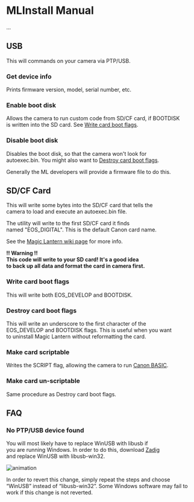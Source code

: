 # MLInstall Manual
...

## USB
This will commands on your camera via PTP/USB.

### Get device info
Prints firmware version, model, serial number, etc.

### Enable boot disk
Allows the camera to run custom code from SD/CF card, if BOOTDISK  
is written into the SD card. See [Write card boot flags](#user-content-write-card-boot-flags).  

### Disable boot disk
Disables the boot disk, so that the camera won't look for  
autoexec.bin. You might also want to [Destroy card boot flags](#user-content-destroy-card-boot-flags).  

Generally the ML developers will provide a firmware file to do this.  

## SD/CF Card
This will write some bytes into the SD/CF card that tells the  
camera to load and execute an autoexec.bin file.  

The utility will write to the first SD/CF card it finds  
named "EOS_DIGITAL". This is the default Canon card name.  

See the [Magic Lantern wiki page](https://wiki.magiclantern.fm/install#installing_magic_lantern_on_other_cards) for more info.

**!! Warning !!**  
**This code will write to your SD card! It's a good idea**  
**to back up all data and format the card in camera first.**  

### Write card boot flags
This will write both EOS_DEVELOP and BOOTDISK.

### Destroy card boot flags
This will write an underscore to the first character of the  
EOS_DEVELOP and BOOTDISK flags. This is useful when you want  
to uninstall Magic Lantern without reformatting the card.  

### Make card scriptable
Writes the SCRIPT flag, allowing the camera to run [Canon BASIC](https://wiki.magiclantern.fm/glossary#canon_basic_scripting).

### Make card un-scriptable
Same procedure as Destroy card boot flags.  

## FAQ

### No PTP/USB device found
You will most likely have to replace WinUSB with libusb if  
you are running Windows. In order to do this, download [Zadig](https://zadig.akeo.ie/)  
and replace WinUSB with libusb-win32.  

![animation](https://github.com/petabyt/mlinstall/blob/master/assets/zadig.gif)

In order to revert this change, simply repeat the steps and choose “WinUSB” instead of “libusb-win32”. Some Windows software may fail to work if this change is not reverted. 
